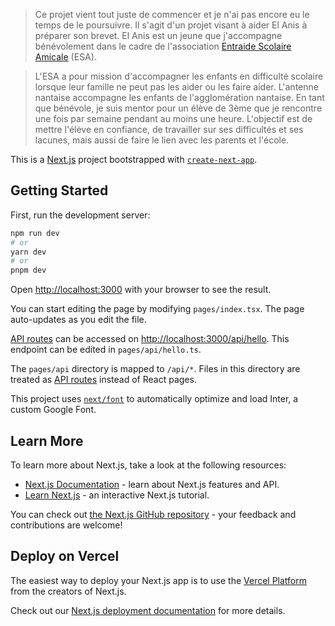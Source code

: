 > Ce projet vient tout juste de commencer et je n'ai pas encore eu le temps de le poursuivre. Il s'agit d'un projet visant à aider El Anis à préparer son brevet. El Anis est un jeune que j'accompagne bénévolement dans le cadre de l'association [Entraide Scolaire Amicale](https://www.entraidescolaireamicale.org/) (ESA). 

> L'ESA a pour mission d'accompagner les enfants en difficulté scolaire lorsque leur famille ne peut pas les aider ou les faire aider. L'antenne nantaise accompagne les enfants de l'agglomération nantaise. En tant que bénévole, je suis mentor pour un élève de 3ème que je rencontre une fois par semaine pendant au moins une heure. L'objectif est de mettre l'élève en confiance, de travailler sur ses difficultés et ses lacunes, mais aussi de faire le lien avec les parents et l'école.

This is a [Next.js](https://nextjs.org/) project bootstrapped with [`create-next-app`](https://github.com/vercel/next.js/tree/canary/packages/create-next-app).

## Getting Started

First, run the development server:

```bash
npm run dev
# or
yarn dev
# or
pnpm dev
```

Open [http://localhost:3000](http://localhost:3000) with your browser to see the result.

You can start editing the page by modifying `pages/index.tsx`. The page auto-updates as you edit the file.

[API routes](https://nextjs.org/docs/api-routes/introduction) can be accessed on [http://localhost:3000/api/hello](http://localhost:3000/api/hello). This endpoint can be edited in `pages/api/hello.ts`.

The `pages/api` directory is mapped to `/api/*`. Files in this directory are treated as [API routes](https://nextjs.org/docs/api-routes/introduction) instead of React pages.

This project uses [`next/font`](https://nextjs.org/docs/basic-features/font-optimization) to automatically optimize and load Inter, a custom Google Font.

## Learn More

To learn more about Next.js, take a look at the following resources:

- [Next.js Documentation](https://nextjs.org/docs) - learn about Next.js features and API.
- [Learn Next.js](https://nextjs.org/learn) - an interactive Next.js tutorial.

You can check out [the Next.js GitHub repository](https://github.com/vercel/next.js/) - your feedback and contributions are welcome!

## Deploy on Vercel

The easiest way to deploy your Next.js app is to use the [Vercel Platform](https://vercel.com/new?utm_medium=default-template&filter=next.js&utm_source=create-next-app&utm_campaign=create-next-app-readme) from the creators of Next.js.

Check out our [Next.js deployment documentation](https://nextjs.org/docs/deployment) for more details.
